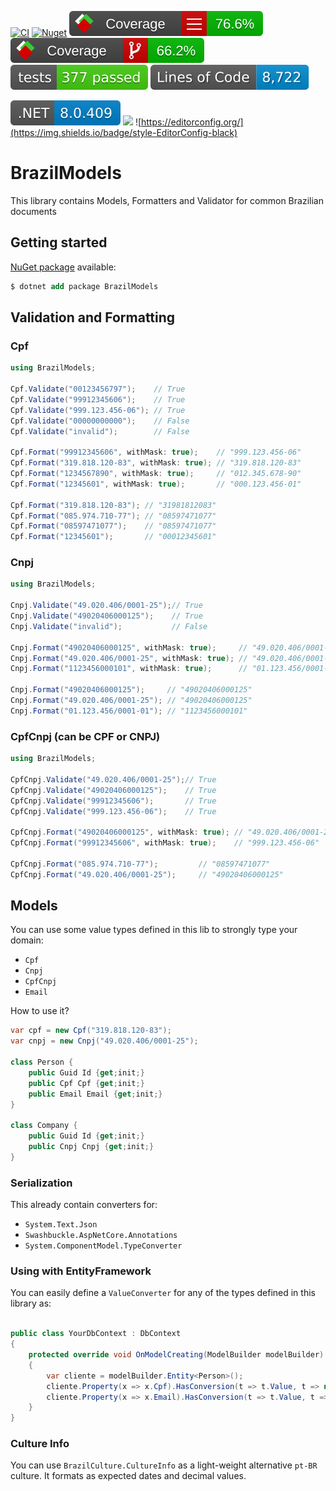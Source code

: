 [![CI](https://github.com/lucasteles/BrazilModels/actions/workflows/ci.yml/badge.svg)](https://github.com/lucasteles/BrazilModels/actions/workflows/ci.yml)
[![Nuget](https://img.shields.io/nuget/v/BrazilModels.svg?style=flat)](https://www.nuget.org/packages/BrazilModels)
![](https://raw.githubusercontent.com/lucasteles/BrazilModels/site/badge_linecoverage.svg)
![](https://raw.githubusercontent.com/lucasteles/BrazilModels/site/badge_branchcoverage.svg)
![](https://raw.githubusercontent.com/lucasteles/BrazilModels/site/test_report_badge.svg)
![](https://raw.githubusercontent.com/lucasteles/BrazilModels/site/lines_badge.svg)

![](https://raw.githubusercontent.com/lucasteles/BrazilModels/site/dotnet_version_badge.svg)
![](https://img.shields.io/badge/Lang-C%23-green)
![https://editorconfig.org/](https://img.shields.io/badge/style-EditorConfig-black)

# BrazilModels

This library contains Models, Formatters and Validator for common Brazilian documents

## Getting started

[NuGet package](https://www.nuget.org/packages/BrazilModels) available:

```ps
$ dotnet add package BrazilModels
```

## Validation and Formatting

### Cpf

```cs
using BrazilModels;

Cpf.Validate("00123456797");    // True
Cpf.Validate("99912345606");    // True
Cpf.Validate("999.123.456-06"); // True
Cpf.Validate("00000000000");    // False
Cpf.Validate("invalid");        // False

Cpf.Format("99912345606", withMask: true);    // "999.123.456-06"
Cpf.Format("319.818.120-83", withMask: true); // "319.818.120-83"
Cpf.Format("1234567890", withMask: true);     // "012.345.678-90"
Cpf.Format("12345601", withMask: true);       // "000.123.456-01"

Cpf.Format("319.818.120-83"); // "31981812083"
Cpf.Format("085.974.710-77"); // "08597471077"
Cpf.Format("08597471077");    // "08597471077"
Cpf.Format("12345601");       // "00012345601"
```

### Cnpj

```cs
using BrazilModels;

Cnpj.Validate("49.020.406/0001-25");// True
Cnpj.Validate("49020406000125");    // True
Cnpj.Validate("invalid");           // False

Cnpj.Format("49020406000125", withMask: true);     // "49.020.406/0001-25"
Cnpj.Format("49.020.406/0001-25", withMask: true); // "49.020.406/0001-25"
Cnpj.Format("1123456000101", withMask: true);      // "01.123.456/0001-01"

Cnpj.Format("49020406000125");     // "49020406000125"
Cnpj.Format("49.020.406/0001-25"); // "49020406000125"
Cnpj.Format("01.123.456/0001-01"); // "1123456000101"
```

### CpfCnpj (can be CPF or CNPJ)

```cs
using BrazilModels;

CpfCnpj.Validate("49.020.406/0001-25");// True
CpfCnpj.Validate("49020406000125");    // True
CpfCnpj.Validate("99912345606");       // True
CpfCnpj.Validate("999.123.456-06");    // True

CpfCnpj.Format("49020406000125", withMask: true); // "49.020.406/0001-25"
CpfCnpj.Format("99912345606", withMask: true);    // "999.123.456-06"

CpfCnpj.Format("085.974.710-77");         // "08597471077"
CpfCnpj.Format("49.020.406/0001-25");     // "49020406000125"
```

## Models

You can use some value types defined in this lib to strongly type your domain:

- `Cpf`
- `Cnpj`
- `CpfCnpj`
- `Email`

How to use it?

```cs
var cpf = new Cpf("319.818.120-83");
var cnpj = new Cnpj("49.020.406/0001-25");

class Person {
    public Guid Id {get;init;}
    public Cpf Cpf {get;init;}
    public Email Email {get;init;}
}

class Company {
    public Guid Id {get;init;}
    public Cnpj Cnpj {get;init;}
}

```

### Serialization

This already contain converters for:

- `System.Text.Json`
- `Swashbuckle.AspNetCore.Annotations`
- `System.ComponentModel.TypeConverter`

### Using with EntityFramework

You can easily define a `ValueConverter` for any of the types defined in this library as:

```cs

public class YourDbContext : DbContext
{
    protected override void OnModelCreating(ModelBuilder modelBuilder)
    {
        var cliente = modelBuilder.Entity<Person>();
        cliente.Property(x => x.Cpf).HasConversion(t => t.Value, t => new(t));
        cliente.Property(x => x.Email).HasConversion(t => t.Value, t => new(t));
    }
}

```

### Culture Info

You can use  `BrazilCulture.CultureInfo` as a light-weight alternative `pt-BR` culture. It formats as expected dates and
decimal values.
